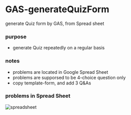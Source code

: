 # GAS-generateQuizForm
generate Quiz form by GAS, from Spread sheet

### purpose

- generate Quiz repeatedly on a regular basis

### notes

- problems are located in Google Spread Sheet
- problems are supporsed to be 4-choice question only
- copy template-form, and add 3 Q&As

### problems in Spread Sheet

![spreadsheet](https://i.gyazo.com/ef38102568419d154f41cc3f0d735a01.png)

